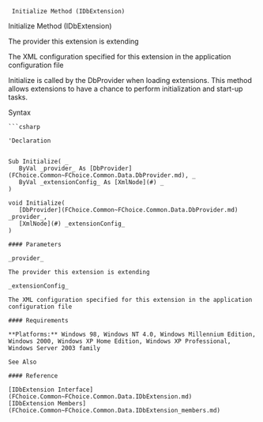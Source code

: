 ﻿     Initialize Method (IDbExtension)                                                   

Initialize Method (IDbExtension)

The provider this extension is extending

The XML configuration specified for this extension in the application configuration file

Initialize is called by the DbProvider when loading extensions. This method allows extensions to have a chance to perform initialization and start-up tasks.

Syntax

```vbnet
```csharp

'Declaration
 

Sub Initialize( _
   ByVal _provider_ As [DbProvider](FChoice.Common~FChoice.Common.Data.DbProvider.md), _
   ByVal _extensionConfig_ As [XmlNode](#) _
) 

void Initialize( 
   [DbProvider](FChoice.Common~FChoice.Common.Data.DbProvider.md) _provider_,
   [XmlNode](#) _extensionConfig_
)

#### Parameters

_provider_

The provider this extension is extending

_extensionConfig_

The XML configuration specified for this extension in the application configuration file

#### Requirements

**Platforms:** Windows 98, Windows NT 4.0, Windows Millennium Edition, Windows 2000, Windows XP Home Edition, Windows XP Professional, Windows Server 2003 family

See Also

#### Reference

[IDbExtension Interface](FChoice.Common~FChoice.Common.Data.IDbExtension.md)  
[IDbExtension Members](FChoice.Common~FChoice.Common.Data.IDbExtension_members.md)